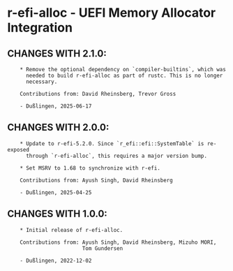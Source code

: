 # r-efi-alloc - UEFI Memory Allocator Integration

## CHANGES WITH 2.1.0:

        * Remove the optional dependency on `compiler-builtins`, which was
          needed to build r-efi-alloc as part of rustc. This is no longer
          necessary.

        Contributions from: David Rheinsberg, Trevor Gross

        - Dußlingen, 2025-06-17

## CHANGES WITH 2.0.0:

        * Update to r-efi-5.2.0. Since `r_efi::efi::SystemTable` is re-exposed
          through `r-efi-alloc`, this requires a major version bump.

        * Set MSRV to 1.68 to synchronize with r-efi.

        Contributions from: Ayush Singh, David Rheinsberg

        - Dußlingen, 2025-04-25

## CHANGES WITH 1.0.0:

        * Initial release of r-efi-alloc.

        Contributions from: Ayush Singh, David Rheinsberg, Mizuho MORI,
                            Tom Gundersen

        - Dußlingen, 2022-12-02
